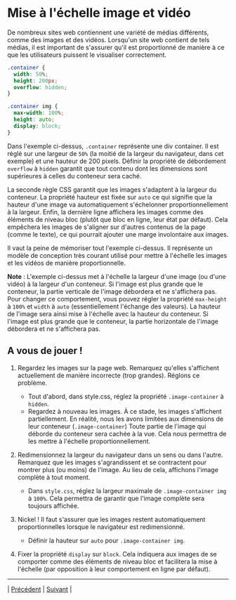 # Mise à l'échelle image et vidéo

De nombreux sites web contiennent une variété de médias différents, comme des images et des vidéos. 
Lorsqu'un site web contient de tels médias, il est important de s'assurer qu'il est proportionné de manière à ce que les utilisateurs puissent le visualiser correctement.

```css
.container {
  width: 50%;
  height: 200px;
  overflow: hidden;
}

.container img {
  max-width: 100%;
  height: auto;
  display: block;
}
```

Dans l'exemple ci-dessus, `.container` représente une div container.
Il est réglé sur une largeur de `50%` (la moitié de la largeur du navigateur, dans cet exemple) et une hauteur de 200 pixels.
Définir la propriété de débordement `overflow` à `hidden` garantit que tout contenu dont les dimensions sont supérieures à celles du conteneur sera caché.

La seconde règle CSS garantit que les images s'adaptent à la largeur du conteneur. La propriété hauteur est fixée sur `auto` ce qui signifie que la hauteur d'une image va automatiquement s'échelonner proportionnellement à la largeur. Enfin, la dernière ligne affichera les images comme des éléments de niveau bloc (plutôt que bloc en ligne, leur état par défaut). Cela empêchera les images de s'aligner sur d'autres contenus de la page (comme le texte), ce qui pourrait ajouter une marge involontaire aux images.

Il vaut la peine de mémoriser tout l'exemple ci-dessus. 
Il représente un modèle de conception très courant utilisé pour mettre à l'échelle les images et les vidéos de manière proportionnelle.

**Note** : L'exemple ci-dessus met à l'échelle la largeur d'une image (ou d'une vidéo) à la largeur d'un conteneur. Si l'image est plus grande que le conteneur, la partie verticale de l'image débordera et ne s'affichera pas. Pour changer ce comportement, vous pouvez régler la propriété `max-height` à `100%` et `width` à `auto` (essentiellement l'échange des valeurs). La hauteur de l'image sera ainsi mise à l'échelle avec la hauteur du conteneur. Si l'image est plus grande que le conteneur, la partie horizontale de l'image débordera et ne s'affichera pas.

## A vous de jouer !

1. Regardez les images sur la page web. Remarquez qu'elles s'affichent actuellement de manière incorrecte (trop grandes). Réglons ce problème.
    - Tout d'abord, dans style.css, réglez la propriété `.image-container` à `hidden`.
    - Regardez à nouveau les images. À ce stade, les images s'affichent partiellement. En réalité, nous les avons limitées aux dimensions de leur conteneur (`.image-container`) Toute partie de l'image qui déborde du conteneur sera cachée à la vue. Cela nous permettra de les mettre à l'échelle proportionnellement.

2. Redimensionnez la largeur du navigateur dans un sens ou dans l'autre. Remarquez que les images s'agrandissent et se contractent pour montrer plus (ou moins) de l'image. Au lieu de cela, affichons l'image complète à tout moment.
    - Dans `style.css`, réglez la largeur maximale de `.image-container img` à `100%`. Cela permettra de garantir que l'image complète sera toujours affichée.

3. Nickel ! Il faut s'assurer que les images restent automatiquement proportionnelles lorsque le navigateur est redimensionné.
    - Définir la hauteur sur `auto` pour `.image-container img`.
    
4. Fixer la propriété `display` sur `block`. Cela indiquera aux images de se comporter comme des éléments de niveau bloc et facilitera la mise à l'échelle (par opposition à leur comportement en ligne par défaut).

___
| [Précédent](./7-hauteur-min-max.md)       | [Suivant](./9-echelle-arrière-plan.md)        |
